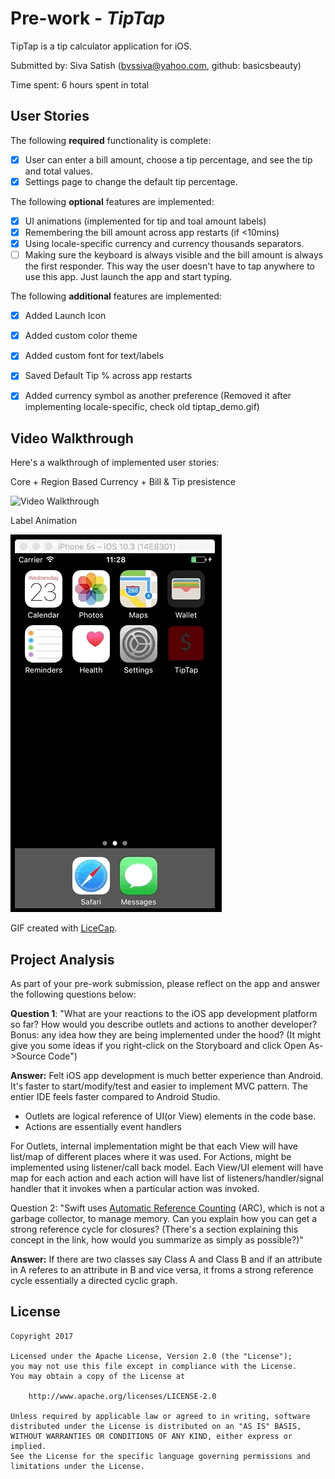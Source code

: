 # Pre-work - *TipTap*

TipTap is a tip calculator application for iOS.

Submitted by: Siva Satish (bvssiva@yahoo.com, github: basicsbeauty)

Time spent: 6 hours spent in total

## User Stories

The following **required** functionality is complete:

* [x] User can enter a bill amount, choose a tip percentage, and see the tip and total values.
* [x] Settings page to change the default tip percentage.

The following **optional** features are implemented:
* [x] UI animations (implemented for tip and toal amount labels)
* [x] Remembering the bill amount across app restarts (if <10mins)
* [x] Using locale-specific currency and currency thousands separators.
* [ ] Making sure the keyboard is always visible and the bill amount is always the first responder. This way the user doesn't have to tap anywhere to use this app. Just launch the app and start typing.

The following **additional** features are implemented:

- [x] Added Launch Icon
- [x] Added custom color theme
- [x] Added custom font for text/labels
- [x] Saved Default Tip % across app restarts
- [x] Added currency symbol as another preference (Removed it after implementing locale-specific, check old tiptap_demo.gif)


## Video Walkthrough 

Here's a walkthrough of implemented user stories:

Core + Region Based Currency + Bill & Tip presistence

![Video Walkthrough](tiptap.gif)

Label Animation

![Label Animation Video Walkthrough](tiptap_animation.gif)



GIF created with [LiceCap](http://www.cockos.com/licecap/).

## Project Analysis

As part of your pre-work submission, please reflect on the app and answer the following questions below:

**Question 1**: "What are your reactions to the iOS app development platform so far? How would you describe outlets and actions to another developer? Bonus: any idea how they are being implemented under the hood? (It might give you some ideas if you right-click on the Storyboard and click Open As->Source Code")

**Answer:** Felt iOS app development is much better experience than Android. It's faster to start/modify/test and easier to implement MVC pattern. The entier IDE feels faster compared to Android Studio.
 - Outlets are logical reference of UI(or View) elements in the code base.
 - Actions are essentially event handlers
 
 For Outlets, internal implementation might be that each View will have list/map of different places where it was used.
 For Actions, might be implemented using listener/call back model. Each View/UI element will have map for each action and each action will have list of listeners/handler/signal handler that it invokes when a particular action was invoked.
 

Question 2: "Swift uses [Automatic Reference Counting](https://developer.apple.com/library/content/documentation/Swift/Conceptual/Swift_Programming_Language/AutomaticReferenceCounting.html#//apple_ref/doc/uid/TP40014097-CH20-ID49) (ARC), which is not a garbage collector, to manage memory. Can you explain how you can get a strong reference cycle for closures? (There's a section explaining this concept in the link, how would you summarize as simply as possible?)"

**Answer:** If there are two classes say Class A and Class B and if an attribute in A referes to an attribute in B and vice versa, it froms a strong reference cycle essentially a directed cyclic graph.


## License

    Copyright 2017 

    Licensed under the Apache License, Version 2.0 (the "License");
    you may not use this file except in compliance with the License.
    You may obtain a copy of the License at

        http://www.apache.org/licenses/LICENSE-2.0

    Unless required by applicable law or agreed to in writing, software
    distributed under the License is distributed on an "AS IS" BASIS,
    WITHOUT WARRANTIES OR CONDITIONS OF ANY KIND, either express or implied.
    See the License for the specific language governing permissions and
    limitations under the License.
